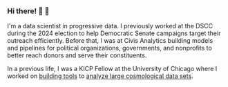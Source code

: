 ### Hi there! 👋 🐧
I'm a data scientist in progressive data. I previously worked at the DSCC during the 2024 election to help Democratic Senate campaigns target their outreach efficiently. Before that, I was at Civis Analytics building models and pipelines for political organizations, governments, and nonprofits to better reach donors and serve their constituents. 


In a previous life, I was a KICP Fellow at the University of Chicago where I worked on [building tools](https://github.com/SPIDER-CMB/xfaster) to [analyze large cosmological data sets](https://arxiv.org/abs/2104.01172).

<!--
**annegambrel/annegambrel** is a ✨ _special_ ✨ repository because its `README.md` (this file) appears on your GitHub profile.

Here are some ideas to get you started:

- 🔭 I’m currently working on ...
- 🌱 I’m currently learning ...
- 👯 I’m looking to collaborate on ...
- 🤔 I’m looking for help with ...
- 💬 Ask me about ...
- 📫 How to reach me: ...
- 😄 Pronouns: ...
- ⚡ Fun fact: ...
-->
